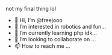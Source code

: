 not my final thing lol

- 👋 Hi, I’m @freejooo
- 👀 I’m interested in robotics and fun...
- 🌱 I’m currently learning php idk...
- 💞️ I’m looking to collaborate on ...
- 📫 How to reach me ...

<!---
freejooo/freejooo is a ✨ special ✨ repository because its `README.md` (this file) appears on your GitHub profile.
You can click the Preview link to take a look at your changes.
--->
